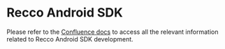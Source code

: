 # Recco Android SDK

Please refer to the [Confluence docs](https://vilua.atlassian.net/wiki/spaces/SHAD/pages/324534278) to access all the relevant information related to Recco Android SDK development.
